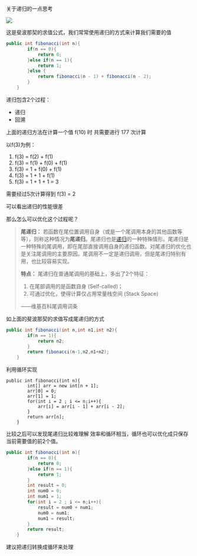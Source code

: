 关于递归的一点思考

![](http://latex.codecogs.com/gif.latex?f(n)=\begin{cases}0,n=0\\1,n=1\\f(n-1)+f(n-2),n\geq2\end{cases})

这是斐波那契的求值公式，我们常常使用递归的方式来计算我们需要的值

```java
public int fibonacci(int n){
        if(n == 0){
            return 0;
        }else if(n == 1){
            return 1;
        }else {
            return fibonacci(n - 1) + fibonacci(n - 2);
        }
    }
```

递归包含2个过程：

- 递归
- 回溯

上面的递归方法在计算一个值 f(10) 时 共需要进行 177 次计算

以f(3)为例：

1. f(3) = f(2) + f(1)
2. f(3) = f(1) + f(0) + f(1)
3. f(3) = 1 + f(0) + f(1)
4. f(3) = 1 + 1 + f(1)
5. f(3) = 1 + 1 + 1 = 3

需要经过5次计算得到 f(3) = 2

可以看出递归的性能很差



那么怎么可以优化这个过程呢？

>**尾递归：**
>若函数在尾位置调用自身（或是一个尾调用本身的其他函数等等），则称这种情况为**尾递归**。尾递归也是[递归](https://link.zhihu.com/?target=https%3A//zh.wikipedia.org/wiki/%E9%80%92%E5%BD%92)的一种特殊情形。尾递归是一种特殊的尾调用，即在尾部直接调用自身的递归函数。对尾递归的优化也是关注尾调用的主要原因。尾调用不一定是递归调用，但是尾递归特别有用，也比较容易实现。
>
>
>
>**特点：**
>尾递归在普通尾调用的基础上，多出了2个特征：
>
>1. 在尾部调用的是函数自身 (Self-called)；
>2. 可通过优化，使得计算仅占用常量栈空间 (Stack Space)
>
>——维基百科尾调用词条

如上面的斐波那契的求值写成尾递归的方式

```java
public int fibonacci(int n,int n1,int n2){
        if(n == 1){
            return n2;
        }
        return fibonacci(n-1,n2,n1+n2);
    }
```

 

利用循环实现

```
public int fibonacci(int n){
        int[] arr = new int[n + 1];
        arr[0] = 0;
        arr[1] = 1;
        for(int i = 2 ; i <= n;i++){
            arr[i] = arr[i - 1] + arr[i - 2];
        }
        return arr[n];
    }
```



比较之后可以发现尾递归比较难理解 效率和循环相当，循环也可以优化成只保存当前需要值的前2个值。

```java
public int fibonacci(int n){
        if(n == 0){
            return 0;
        }else if(n == 1){
            return 1;
        }
        int result = 0;
        int num0 = 0;
        int num1 = 1;
        for(int i = 2 ; i <= n;i++){
            result = num0 + num1;
            num0 = num1;
            num1 = result;
        }
        return result;
    }
```



建议把递归转换成循环来处理 
